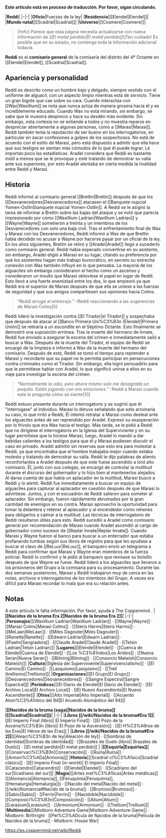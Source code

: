 **Este artículo está en proceso de traducción. Por favor, sigan circulando.**


|**Reddi**|
|-|-|
|**Oficio**|Fuerzas de la ley|
|**Residencia**|[[Elendel\|Elendel]]|
|**Mundo natal**|[[Scadrial\|Scadrial]]|
|**Universo**|[[Cosmere\|Cosmere]]|

> [!info] Parece que esta página necesita actualizarse con nueva información de *[[El metal perdido\|El metal perdido]]*!¡Ten cuidado! Es posible que en su estado, no contenga toda la información adicional todavía.

**Reddi** es el **comisario general** de la comisaría del distrito del 4º Octante en [[Elendel\|Elendel]], [[Scadrial\|Scadrial]].

## Apariencia y personalidad
Reddi es descrito como un hombre bajo y delgado, siempre vestido con el uniforme de alguacil, con un aspecto limpio mientras está de servicio. Tiene un gran bigote que cae sobre su cara.
Cuando interactúa con [[Wax\|Waxillium]] se nota que nunca actúa de manera grosera hacia él y es increíblemente educado. Cuando Wax no está mirando, sin embargo, se sabe que le muestra desprecio y hace su desdén más evidente. Sin embargo, esta cortesía no se extiende a todos y no muestra reparos en despreciar abiertamente a algunas personas, como a [[Marasi\|Marasi]]. Reddi también tenía la reputación de ser bueno en los interrogatorios, en particular en sacar confesiones a golpes de los sospechosos. No está de acuerdo con el estilo de Marasi, pero está dispuesto a admitir que ella hace que sus testigos se sientan más cómodos de lo que él puede lograr. Le importan poco las estadísticas.
Aradel considera que Reddi es bastante inútil a menos que se le provoque y esté tratando de demostrar su valía ante sus superiores, por esto Aradel alentaba en cierta medida la rivalidad entre Reddi y Marasi.

## Historia
Reddi informó al comisario general [[Brettin\|Brettin]] después de que los [[Desvanecedores\|Desvanecedores]] atacasen el [[Banquete nupcial Yomen-Ostlin\|banquete nupcial Yomen-Ostlin]]. A Reddi se le asignó la tarea de informar a Brettin sobre las bajas del ataque y se notó que parecía impresionado por cómo [[Waxillium Ladrian\|Waxillium Ladrian]] y [[Wayne\|Wayne]] sometieron a treinta y un miembros de los Desvanecedores con solo una baja civil. Tras el enfrentamiento final de Wax y Marasi con los Desvanecedores, Reddi informó a Wax de que Brettin había decidido no acusar a Wayne por hacerse pasar por un oficial de la ley.
En los años siguientes, Brettin se retiró y [[Aradel\|Aradel]] llegó a sucederlo como comisario general. Reddi había esperado convertirse en su asistente, sin embargo, Aradel eligió a Marasi en su lugar, citando su preferencia por que los asistentes hagan más trabajo burocrático, en secreto su estrecha conexión con Wax también influyó en lo que pensaba. La mayoría de los alguaciles sin embargo consideraron el hecho como un ascenso y consideraron un insulto que Marasi obtuviese el papel en lugar de Reddi. Esto llevó a una fuerte enemistad entre los dos, lo que empeoró ya que Reddi era el superior de Marasi después de que ella se uniese a las fuerzas de seguridad y que sus amigos compartiesen sus opiniones hacia Colms.

>“*Reddi arrugó el entrecejo.*”
\-Reddi reaccionando a las sugerencias de Marasi Colms[5]

Reddi lideró la investigación contra [[El Tirador\|el Tirador]] y sospechaba que después de atacar al [[Banco Primera Uni%C3%B3n (Elendel)\|Primera Unión]] se retiraría a un escondite en el Séptimo Octante. Esto finalmente se demostró una suposición errónea. Tras la muerte del hermano de Innate, Reddi fue enviado a asegurar la escena del crimen e inmediatamente salió a buscar a Wax.
Después de la muerte del Tirador, el equipo de Reddi se encargó de la limpieza e informó a Wax de la muerte del hermano del comisario. Después de esto, Reddi se tomó el tiempo para reprender a Marasi y recordarle que su papel no le permitía participar en persecuciones contra criminales como el Tirador. Sin embargo, ella logró persuadirlo para que le permitiese hablar con Aradel, lo que significó unirse a ellos en su viaje para investigar la escena del crimen.

>“*Normalmente la odio, pero ahora mismo solo me desagrada un poquito. Están jugando con mis emociones.*”
\-Reddi a Marasi cuando esta le pregunta cómo se siente[10]

Reddi estuvo presente durante un interrogatorio y se sugirió que él "interrogase" al individuo. Marasi lo detuvo señalando que esto arruinaría su caso, lo que irritó a Reddi, Él intentó retratar a Marasi como desleal ante los alguaciles antes de ser reprendido por Aradel. Expresó su exasperación por lo frívolo que era Wax hacia el testigo. Más tarde, se le pidió a Reddi que no dirigiese el interrogatorio en la Iglesia del Superviviente y en su lugar permitiese que lo hiciese Marasi, luego, Aradel lo mandó a dar bebidas calientes a los testigos para que él y Marasi pudiesen discutir el caso en privado. Aradel admitió sin reservas que esto era para molestar a Reddi, ya que encontraba que el hombre trabajaba mejor cuando estaba molesto y tratando de demostrar su valía.
Reddi le dijo palabras de aliento reconfortantes a Aradel después de que este fuese ascendido a lord alto comisario. Él, junto con sus colegas, se encargó de controlar la multitud durante el discurso del gobernador y lo hizo bien al mantenerlos alejados. Al darse cuenta de que había un aplacador en la multitud, Marasi buscó a Reddi y lo alertó. Reddi fue inmediatamente a buscar un equipo de alguaciles para capturar al aplacador en cuestión después de que Marasi lo advirtiese. Juntos, y con el escuadrón de Reddi salieron para someter al aplacador. Sin embargo, fueron rápidamente abrumados por la gran cantidad de enemigos en su contra. Marasi aprovechó la oportunidad para tomar la delantera y retener al aplacador y al encendedor como rehenes para obligarlos a calmar a la multitud. Las técnicas de interrogatorio de Reddi resultaron útiles para esto.
Reddi sucedió a Aradel como comisario general por recomendación de Marasi cuando Aradel ascendió al cargo de gobernador como sucesor de [[Replar Innate\|Replar Innate]].
Cuando Marasi y Wayne fueron al banco para buscar a un enterrador que estaba profanando tumbas según sus libros de registro para que les ayudase a buscar el clavo de [[ReLuur\|ReLuur]], el banquero envió un telegrama a Reddi para confirmar que Marasi y Wayne eran miembros de la fuerza policial. Reddi lo confirmó y le pidió al banquero que revisase su bolsillo después de que Wayne se fuese.
Reddi lideró a los alguaciles que llevaron a los prisioneros del Grupo a la comisaría para su procesamiento.
Durante las dos semanas posteriores, Marasi y Reddi trabajaron muy de cerca en las notas, archivos e interrogatorios de los miembros del Grupo. A veces era difícil para Marasi recordar lo mala que era su relación antes.

## Notas

A este artículo le falta información. Por favor, ayuda a The Coppermind .
|**[[Nacidos de la bruma Era 2\|Nacidos de la bruma Era 2]]**|
|-|-|
|**Personajes**|[[Waxillium Ladrian\|Waxillium Ladrian]] · [[Wayne\|Wayne]] · [[Marasi Colms\|Marasi Colms]] · [[Steris Harms\|Steris Harms]] · [[MeLaan\|MeLaan]] · [[Miles Dagouter\|Miles Dagouter]] · [[Ranette\|Ranette]] · [[Edwarn Ladrian\|Edwarn Ladrian]] · [[Paalm\|Sangradora]] · [[Claude Aradel\|Claude Aradel]] · [[Telsin Ladrian\|Telsin Ladrian]]|
|**Lugares**|[[Elendel\|Elendel]] · [[Cuenca de Elendel\|Cuenca de Elendel]] · [[Los %C3%81ridos\|Los Áridos]] · [[Nueva Seran\|Nueva Seran]] · [[Bilming\|Bilming]] · [[Consorcio Malwish\|Consorcio Malwish]]|
|**Cultura**|[[Iglesia del Superviviente\|Supervivencialismo]] · [[El Camino\|El Camino]] · [[Lasquismo\|Lasquismo]] · [[Trell (trellismo)\|Trellismo]]|
|**Organizaciones**|[[El Grupo\|El Grupo]] · [[Desvanecedores\|Desvanecedores]] · [[Sangre Espectral\|Sangre Espectral]]|
|**Periódicos**|[[El Diario de Elendel\|El Diario de Elendel]] · [[El Archivo Local\|El Archivo Local]] · [[El Nuevo Ascendiente\|El Nuevo Ascendiente]]|
|**Otros**|[[Alto Imperial\|Alto Imperial]] · [[Acuerdo Alom%C3%A1ntico del 94\|El Acuerdo Alomántico del 94]]|

|**[[Nacidos de la bruma (saga)\|Nacidos de la bruma]] ([[Scadrial\|Scadrial]])**|
|-|-|
|**Libros [[/wiki/Nacidos de la bruma#Era 1]]**|[[El Imperio Final (libro)\| El Imperio Final]] · [[El Pozo de la Ascensi%C3%B3n (libro)\| El Pozo de la Ascensión]] · [[El H%C3%A9roe de las Eras\|El Héroe de las Eras]] |
|**Libros [[/wiki/Nacidos de la bruma#Era 2]]**|[[Aleaci%C3%B3n de ley\|Aleación de ley]] · [[Sombras de identidad\|Sombras de identidad]] · [[Brazales de Duelo (libro)\| Brazales de Duelo]] · [[El metal perdido\|El metal perdido]]  |
|**[[Esquirla\|Esquirlas]]**|[[Conservaci%C3%B3n\|Conservación]] · [[Ruina\|Ruina]] · [[Armon%C3%ADa\|Armonía]]|
|**Historia**|[[Scadrial cl%C3%A1sico\|Scadrial clásico]] · [[El Imperio Final (in-world)\| El Imperio Final]] · [[Catacendro\|Catacendro]] · [[Elendel\|Elendel]] · [[Scadriano del sur\|Scadriano del sur]]|
|**Magia**|[[Artes met%C3%A1licas\|Artes metálicas]] ([[Alomancia\|Alomancia]], [[Feruquimia\|Feruquimia]], [[Hemalurgia\|Hemalurgia]]) · [[Nacido del metal\|Nacido del metal]] · [[/wiki/Alomancia#Nacido de la bruma]] · [[Brumoso\|Brumoso]] · [[Sabio\|Sabio]] · [[Ferrin\|Ferrin]] · [[Nacidoble\|Nacidoble]] · [[Composici%C3%B3n\|Composición]] · [[Atium\|Atium]] · [[Lerasium\|Lerasium]] · [[Armonium\|Armonium]] · [[Trellium\|Trellium]]|
|**Multimedia**|[[Mistborn Adventure Game\|Mistborn Adventure Game‎‎]] · Mistborn: Birthright · [[Pel%C3%ADcula de Nacidos de la bruma\|Película de Nacidos de la bruma]] · Mistborn: House War|



https://es.coppermind.net/wiki/Reddi